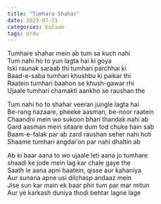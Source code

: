 ```yaml
---
title: "Tumhara Shahar"
date: 2023-07-21
categories: Kalaam
tags: Urdu
---
```


Tumhare shahar mein ab tum sa kuch nahi  
Tum nahi ho to yun lagta hai ki goya  
Iski raunak saraab thi tumhari parchhai ki  
Baad-e-saba tumhari khushbu ki paikar thi  
Raatein tumhari baahon se khush-gawar rhi  
Ujaale tumhari chamakti aankho se raushan the  

Tum nahi ho to shahar veeran jungle lagta hai  
Be-rang nazaare, pheeke aasman, be-noor raatein   
Chaandni mein wo sukoon bhari thandak nahi ab  
Gard aasman mein sitaare dum tod chuke hain sab  
Baam-e-falak par ab zard raushan seher nahi hoti  
Shaame tumhari angdai'on par nahi dhaltin ab  

Ab ki baar aana to wo ujaale leti aana jo tumhare  
shaadi ke jode mein lag kar chale gaye the  
Saath le aana apni baatein, qisse aur kahaniya  
Aur sunana apne usi dilchasp andaaz mein  
Jise sun kar main ek baar phir tum par mar mitun  
Aur ye karkash duniya thodi behtar lagne lage  